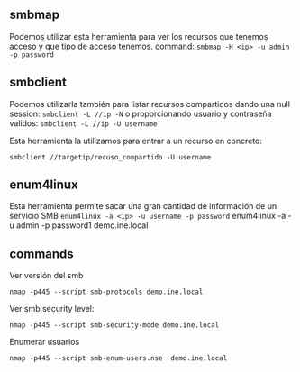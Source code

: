
## smbmap

Podemos utilizar esta herramienta para ver los recursos que tenemos acceso y que tipo de acceso tenemos.
command: `smbmap -H <ip> -u admin -p password`

## smbclient

Podemos utilizarla también para listar recursos compartidos dando una null session:
`smbclient -L //ip -N`
o proporcionando usuario y contraseña validos:
`smbclient -L //ip -U username`

Esta herramienta la utilizamos para entrar a un recurso en concreto:

`smbclient //targetip/recuso_compartido -U username `

## enum4linux
Esta herramienta permite sacar una gran cantidad de información de un servicio SMB
`enum4linux -a <ip> -u username -p password`
enum4linux -a -u admin -p password1 demo.ine.local

## commands

Ver versión del smb
```
nmap -p445 --script smb-protocols demo.ine.local
```
Ver smb security level:
```
nmap -p445 --script smb-security-mode demo.ine.local
```
Enumerar usuarios
```
nmap -p445 --script smb-enum-users.nse  demo.ine.local
```
